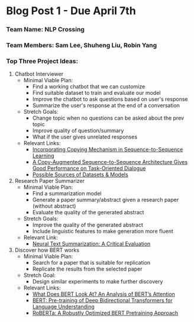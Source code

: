 # Blog Post 1 - Due April 7th

### Team Name: NLP Crossing

### Team Members: Sam Lee, Shuheng Liu, Robin Yang

### Top Three Project Ideas:

1.  Chatbot Interviewer
    - Minimal Viable Plan:
      - Find a working chatbot that we can customize
      - Find suitable dataset to train and evaluate our model
      - Improve the chatbot to ask questions based on user's response
      - Summarize the user's response at the end of a conversation
    - Stretch Goals:
      - Change topic when no questions can be asked about the prev topic
      - Improve quality of question/summary
      - What if the user gives unrelated responses 
    - Relevant Links:
      - [Incorporating Copying Mechanism in Sequence-to-Sequence Learning](https://arxiv.org/pdf/1603.06393.pdf)
      - [A Copy-Augmented Sequence-to-Sequence Architecture Gives Good Performance on Task-Oriented Dialogue](https://nlp.stanford.edu/pubs/meric2017copy.pdf)
      - [Possible Sources of Datasets & Models](http://nlpprogress.com/english/dialogue.html)
&nbsp;
1. Research Paper Summarizer
    - Minimal Viable Plan:
      - Find a summarization model
      - Generate a paper summary/abstract given a research paper (without abstract)
      - Evaluate the quality of the generated abstract
    - Stretch Goals:
      - Improve the quality of the generated abstract
      - Include linguistic features to make generation more fluent
    - Relevant Link:
      - [Neural Text Summarization: A Critical Evaluation](https://www.aclweb.org/anthology/D19-1051.pdf)
&nbsp;
3. Discover how BERT works
    - Minimal Viable Plan:
      - Search for a paper that is suitable for replication
      - Replicate the results from the selected paper
    - Stretch Goal:
      - Design similar experiments to make further discovery
    - Relevant Links:
      - [What Does BERT Look At? An Analysis of BERT’s Attention](https://arxiv.org/pdf/1906.04341.pdf)
      - [BERT: Pre-training of Deep Bidirectional Transformers for
Language Understanding](https://arxiv.org/pdf/1810.04805.pdf)
      - [RoBERTa: A Robustly Optimized BERT Pretraining Approach](https://arxiv.org/pdf/1907.11692.pdf)
